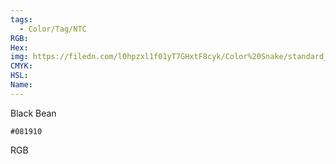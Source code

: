 ```yaml
---
tags:
  - Color/Tag/NTC
RGB:
Hex:
img: https://filedn.com/l0hpzxl1f01yT7GHxtF8cyk/Color%20Snake/standard_csv_to_svg/081910.svg
CMYK:
HSL:
Name:
---
```

Black Bean
```palette
#081910
```
RGB
